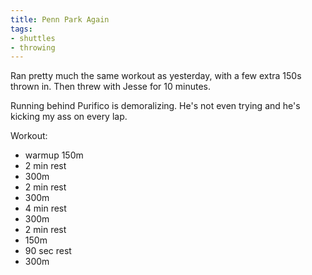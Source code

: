 ```yaml
---
title: Penn Park Again
tags:
- shuttles
- throwing
---
```


Ran pretty much the same workout as yesterday, with a few extra 150s thrown in. Then threw with Jesse for 10 minutes.

Running behind Purifico is demoralizing. He's not even trying and he's kicking my ass on every lap.

Workout: 

- warmup 150m
- 2 min rest
- 300m
- 2 min rest
- 300m
- 4 min rest
- 300m
- 2 min rest
- 150m 
- 90 sec rest
- 300m
